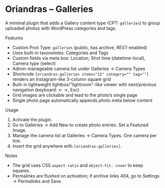# Oriandras – Galleries

A minimal plugin that adds a Gallery content type (CPT: `galleries`) to group uploaded photos with WordPress categories and tags.

Features
- Custom Post Type: `galleries` (public, has archive, REST-enabled)
- Uses built-in taxonomies: Categories and Tags
- Custom fields via meta box: Location, Shot time (datetime-local), Camera type (select)
- Admin-manageable camera list under Galleries → Camera Types
- Shortcode `[oriandras-galleries items="12" category="" tag=""]` renders an Instagram-like 3-column square grid
- Built-in lightweight lightbox/"lightroom"-like viewer with next/previous navigation (keyboard: ← →, Esc)
- Grid images are clickable and lead to the photo’s single page
- Single photo page automatically appends photo meta below content

Usage
1. Activate the plugin.
2. Go to Galleries → Add New to create photo entries. Set a Featured Image.
3. Manage the camera list at Galleries → Camera Types. One camera per line.
4. Insert the grid anywhere with `[oriandras-galleries]`.

Notes
- The grid uses CSS `aspect-ratio` and `object-fit: cover` to keep squares.
- Permalinks are flushed on activation; if archive links 404, go to Settings → Permalinks and Save.
